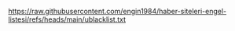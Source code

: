 https://raw.githubusercontent.com/engin1984/haber-siteleri-engel-listesi/refs/heads/main/ublacklist.txt
